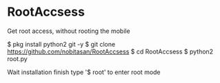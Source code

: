 # RootAccsess
Get root access, without rooting the mobile

$ pkg install python2 git -y
$ git clone https://github.com/nobitasan/RootAccsess
$ cd RootAccsess
$ python2 root.py

Wait installation finish
type '$ root' to enter root mode
